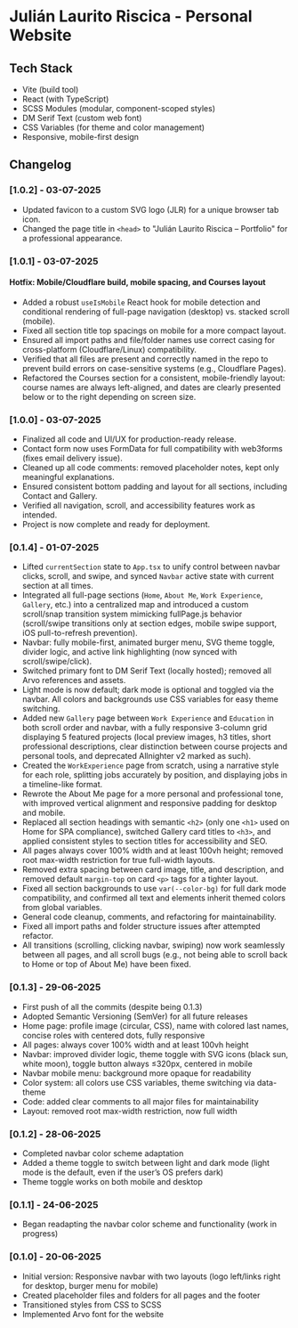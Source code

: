 # Julián Laurito Riscica - Personal Website

## Tech Stack

- Vite (build tool)
- React (with TypeScript)
- SCSS Modules (modular, component-scoped styles)
- DM Serif Text (custom web font)
- CSS Variables (for theme and color management)
- Responsive, mobile-first design

## Changelog

### [1.0.2] - 03-07-2025
- Updated favicon to a custom SVG logo (JLR) for a unique browser tab icon.
- Changed the page title in `<head>` to "Julián Laurito Riscica – Portfolio" for a professional appearance.

### [1.0.1] - 03-07-2025
#### Hotfix: Mobile/Cloudflare build, mobile spacing, and Courses layout
- Added a robust `useIsMobile` React hook for mobile detection and conditional rendering of full-page navigation (desktop) vs. stacked scroll (mobile).
- Fixed all section title top spacings on mobile for a more compact layout.
- Ensured all import paths and file/folder names use correct casing for cross-platform (Cloudflare/Linux) compatibility.
- Verified that all files are present and correctly named in the repo to prevent build errors on case-sensitive systems (e.g., Cloudflare Pages).
- Refactored the Courses section for a consistent, mobile-friendly layout: course names are always left-aligned, and dates are clearly presented below or to the right depending on screen size.

### [1.0.0] - 03-07-2025
- Finalized all code and UI/UX for production-ready release.
- Contact form now uses FormData for full compatibility with web3forms (fixes email delivery issue).
- Cleaned up all code comments: removed placeholder notes, kept only meaningful explanations.
- Ensured consistent bottom padding and layout for all sections, including Contact and Gallery.
- Verified all navigation, scroll, and accessibility features work as intended.
- Project is now complete and ready for deployment.

### [0.1.4] - 01-07-2025
- Lifted `currentSection` state to `App.tsx` to unify control between navbar clicks, scroll, and swipe, and synced `Navbar` active state with current section at all times.
- Integrated all full-page sections (`Home`, `About Me`, `Work Experience`, `Gallery`, etc.) into a centralized map and introduced a custom scroll/snap transition system mimicking fullPage.js behavior (scroll/swipe transitions only at section edges, mobile swipe support, iOS pull-to-refresh prevention).
- Navbar: fully mobile-first, animated burger menu, SVG theme toggle, divider logic, and active link highlighting (now synced with scroll/swipe/click).
- Switched primary font to DM Serif Text (locally hosted); removed all Arvo references and assets.
- Light mode is now default; dark mode is optional and toggled via the navbar. All colors and backgrounds use CSS variables for easy theme switching.
- Added new `Gallery` page between `Work Experience` and `Education` in both scroll order and navbar, with a fully responsive 3-column grid displaying 5 featured projects (local preview images, h3 titles, short professional descriptions, clear distinction between course projects and personal tools, and deprecated Allnighter v2 marked as such).
- Created the `WorkExperience` page from scratch, using a narrative style for each role, splitting jobs accurately by position, and displaying jobs in a timeline-like format.
- Rewrote the About Me page for a more personal and professional tone, with improved vertical alignment and responsive padding for desktop and mobile.
- Replaced all section headings with semantic `<h2>` (only one `<h1>` used on Home for SPA compliance), switched Gallery card titles to `<h3>`, and applied consistent styles to section titles for accessibility and SEO.
- All pages always cover 100% width and at least 100vh height; removed root max-width restriction for true full-width layouts.
- Removed extra spacing between card image, title, and description, and removed default `margin-top` on card `<p>` tags for a tighter layout.
- Fixed all section backgrounds to use `var(--color-bg)` for full dark mode compatibility, and confirmed all text and elements inherit themed colors from global variables.
- General code cleanup, comments, and refactoring for maintainability.
- Fixed all import paths and folder structure issues after attempted refactor.
- All transitions (scrolling, clicking navbar, swiping) now work seamlessly between all pages, and all scroll bugs (e.g., not being able to scroll back to Home or top of About Me) have been fixed.

### [0.1.3] - 29-06-2025
- First push of all the commits (despite being 0.1.3)
- Adopted Semantic Versioning (SemVer) for all future releases
- Home page: profile image (circular, CSS), name with colored last names, concise roles with centered dots, fully responsive
- All pages: always cover 100% width and at least 100vh height
- Navbar: improved divider logic, theme toggle with SVG icons (black sun, white moon), toggle button always ≤320px, centered in mobile
- Navbar mobile menu: background more opaque for readability
- Color system: all colors use CSS variables, theme switching via data-theme
- Code: added clear comments to all major files for maintainability
- Layout: removed root max-width restriction, now full width

### [0.1.2] - 28-06-2025
- Completed navbar color scheme adaptation
- Added a theme toggle to switch between light and dark mode (light mode is the default, even if the user’s OS prefers dark)
- Theme toggle works on both mobile and desktop

### [0.1.1] - 24-06-2025
- Began readapting the navbar color scheme and functionality (work in progress)

### [0.1.0] - 20-06-2025
- Initial version: Responsive navbar with two layouts (logo left/links right for desktop, burger menu for mobile)
- Created placeholder files and folders for all pages and the footer
- Transitioned styles from CSS to SCSS
- Implemented Arvo font for the website
